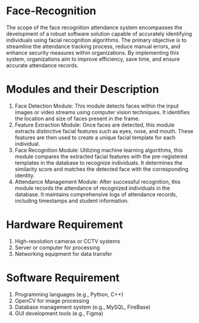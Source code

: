 # Face-Recognition

The scope of the face recognition attendance system encompasses the development of a robust software solution capable of accurately identifying individuals using facial recognition algorithms. The primary objective is to streamline the attendance tracking process, reduce manual errors, and enhance security measures within organizations. By implementing this system, organizations aim to improve efficiency, save time, and ensure accurate attendance records. 

# Modules and their Description 
1. Face Detection Module: This module detects faces within the input images or video streams using computer vision techniques. It identifies the location and size of faces present in the frame. 
2. Feature Extraction Module: Once faces are detected, this module extracts distinctive facial features such as eyes, nose, and mouth. These features are then used to create a unique facial template for each individual. 
3. Face Recognition Module: Utilizing machine learning algorithms, this module compares the extracted facial features with the pre-registered templates in the database to recognize individuals. It determines the similarity score and matches the detected face with the corresponding identity. 
4. Attendance Management Module: After successful recognition, this module records the attendance of recognized individuals in the database. It maintains comprehensive logs of attendance records, including timestamps and student information.

# Hardware Requirement 
1. High-resolution cameras or CCTV systems
2. Server or computer for processing
3. Networking equipment for data transfer 

# Software Requirement 
1. Programming languages (e.g., Python, C++)
2. OpenCV for image processing
3. Database management system (e.g., MySQL, FireBase)
4. GUI development tools (e.g., Figma) 
